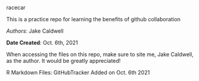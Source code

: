 racecar

This is a practice repo for learning the benefits of github collaboration

*Authors*: Jake Caldwell

**Date Created**: Oct. 6th, 2021

When accessing the files on this repo, make sure to site me, Jake Caldwell, as the author. It would be greatly appreciated!

R Markdown Files:
  GitHubTracker Added on Oct. 6th 2021
